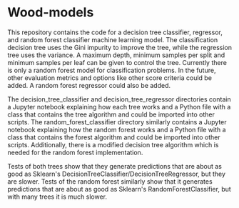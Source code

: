 # Wood-models

This repository contains the code for a decision tree classifier, regressor, and random forest classifier machine learning model. 
The classification decision tree uses the Gini impurity to improve the tree, while the regression tree uses the variance.
A maximum depth, minimum samples per split and minimum samples per leaf can be given to control the tree.
Currently there is only a random forest model for classification problems.
In the future, other evaluation metrics and options like other score criteria could be added.
A random forest regressor could also be added.

The decision\_tree\_classifier and decision\_tree\_regressor directories contain a Jupyter notebook explaining how each tree works and a Python file with a class that contains the tree algorithm and could be imported into other scripts.
The random\_forest\_classifier directory similarly contains a Jupyter notebook explaining how the random forest works and a Python file with a class that contains the forest algorithm and could be imported into other scripts. 
Additionally, there is a modified decision tree algorithm which is needed for the random forest implementation.

Tests of both trees show that they generate predictions that are about as good as Sklearn's DecisionTreeClassifier/DecisionTreeRegressor, but they are slower.
Tests of the random forest similarly show that it generates predictions that are about as good as Sklearn's RandomForestClassifier, but with many trees it is much slower.

